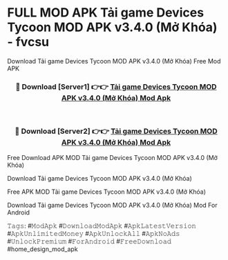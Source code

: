 # FULL MOD APK Tải game Devices Tycoon MOD APK v3.4.0 (Mở Khóa) - fvcsu
Download Tải game Devices Tycoon MOD APK v3.4.0 (Mở Khóa) Free Mod APK

<div align="center">
<h3>🔴 Download [Server1] 👉👉 <a href="https://apk-comot.site?title=Tải_game_Devices_Tycoon_MOD_APK_v3.4.0_(Mở_Khóa)">Tải game Devices Tycoon MOD APK v3.4.0 (Mở Khóa) Mod Apk</a></h3><br>

<h3>🔴 Download [Server2] 👉👉 <a href="https://apk-comot.site?title=Tải_game_Devices_Tycoon_MOD_APK_v3.4.0_(Mở_Khóa)">Tải game Devices Tycoon MOD APK v3.4.0 (Mở Khóa) Mod Apk</a></h3>
</div>


Free Download APK MOD Tải game Devices Tycoon MOD APK v3.4.0 (Mở Khóa)

Download Tải game Devices Tycoon MOD APK v3.4.0 (Mở Khóa) 

Free APK MOD Tải game Devices Tycoon MOD APK v3.4.0 (Mở Khóa) 

Download Tải game Devices Tycoon MOD APK v3.4.0 (Mở Khóa) Mod For Android

𝚃𝚊𝚐𝚜: #𝙼𝚘𝚍𝙰𝚙𝚔 #𝙳𝚘𝚠𝚗𝚕𝚘𝚊𝚍𝙼𝚘𝚍𝙰𝚙𝚔 #𝙰𝚙𝚔𝙻𝚊𝚝𝚎𝚜𝚝𝚅𝚎𝚛𝚜𝚒𝚘𝚗 #𝙰𝚙𝚔𝚄𝚗𝚕𝚒𝚖𝚒𝚝𝚎𝚍𝙼𝚘𝚗𝚎𝚢 #𝙰𝚙𝚔𝚄𝚗𝚕𝚘𝚌𝚔𝙰𝚕𝚕 #𝙰𝚙𝚔𝙽𝚘𝙰𝚍𝚜 #𝚄𝚗𝚕𝚘𝚌𝚔𝙿𝚛𝚎𝚖𝚒𝚞𝚖 #𝙵𝚘𝚛𝙰𝚗𝚍𝚛𝚘𝚒𝚍 #𝙵𝚛𝚎𝚎𝙳𝚘𝚠𝚗𝚕𝚘𝚊𝚍 #home_design_mod_apk